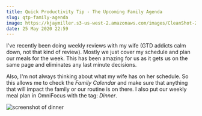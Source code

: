 ```yaml
---
title: Quick Productivity Tip - The Upcoming Family Agenda
slug: qtp-family-agenda
image: https://kjaymiller.s3-us-west-2.amazonaws.com/images/CleanShot-2020-05-25-at-22.50.08.png
date: 25 May 2020 22:59
---
```


I've recently been doing weekly reviews with my wife (GTD addicts calm down, not that kind of review). Mostly we just cover my schedule and plan our meals for the week. This has been amazing for us as it gets us on the same page and eliminates any last minute decisions. 

Also, I'm not always thinking about what my wife has on her schedule. So this allows me to check the _Family Calendar_ and make sure that anything that will impact the family or our routine is on there. I also put our weekly meal plan in OmniFocus with the tag: _Dinner_.

![screenshot of dinner](https://kjaymiller.s3-us-west-2.amazonaws.com/images/CleanShot-2020-05-25-at-22.50.08.png)
